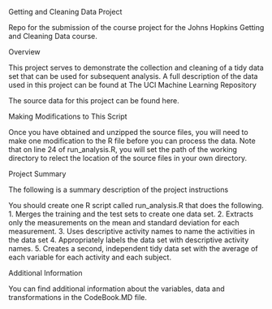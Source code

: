 Getting and Cleaning Data Project

Repo for the submission of the course project for the Johns Hopkins Getting and Cleaning Data course.

Overview

This project serves to demonstrate the collection and cleaning of a tidy data set that can be used for subsequent analysis. A full description of the data used in this project can be found at The UCI Machine Learning Repository

The source data for this project can be found here.

Making Modifications to This Script

Once you have obtained and unzipped the source files, you will need to make one modification to the R file before you can process the data. Note that on line 24 of run_analysis.R, you will set the path of the working directory to relect the location of the source files in your own directory.

Project Summary

The following is a summary description of the project instructions

You should create one R script called run_analysis.R that does the following. 1. Merges the training and the test sets to create one data set. 2. Extracts only the measurements on the mean and standard deviation for each measurement. 3. Uses descriptive activity names to name the activities in the data set 4. Appropriately labels the data set with descriptive activity names. 5. Creates a second, independent tidy data set with the average of each variable for each activity and each subject.

Additional Information

You can find additional information about the variables, data and transformations in the CodeBook.MD file.
